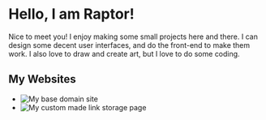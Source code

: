 # Hello, I am Raptor!
Nice to meet you! I enjoy making some small projects here and there. I can design some decent user interfaces, and do the front-end to make them work. I also love to draw and create art, but I love to do some coding.

## My Websites
 * ![My base domain site](https://www.itrrartist.com/)
 * ![My custom made link storage page](https://links.itrrartist.com/)
